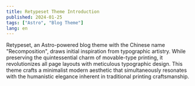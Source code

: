 ```yaml
---
title: Retypeset Theme Introduction
published: 2024-01-25
tags: ["Astro", "Blog Theme"]
lang: en
---
```


Retypeset, an Astro-powered blog theme with the Chinese name "Recomposition", draws initial inspiration from typographic artistry. While preserving the quintessential charm of movable-type printing, it revolutionizes all page layouts with meticulous typographic design. This theme crafts a minimalist modern aesthetic that simultaneously resonates with the humanistic elegance inherent in traditional printing craftsmanship.
